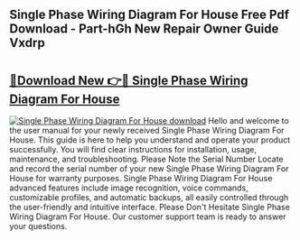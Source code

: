 ## Single Phase Wiring Diagram For House Free Pdf Download - Part-hGh New Repair Owner Guide Vxdrp

# <h2><a href="http://dfimeeh.blite.top/?on=Single+Phase+Wiring+Diagram+For+House">🔗Download New 👉🔴 Single Phase Wiring Diagram For House</a></h2>

[![Single Phase Wiring Diagram For House download](https://i.imgur.com/lujVjoI.png)](http://dfimeeh.blite.top/?on=Single+Phase+Wiring+Diagram+For+House)
Hello and welcome to the user manual for your newly received Single Phase Wiring Diagram For House. This guide is here to help you understand and operate your product successfully. You will find clear instructions for installation, usage, maintenance, and troubleshooting. Please Note the Serial Number Locate and record the serial number of your new Single Phase Wiring Diagram For House for warranty purposes. Single Phase Wiring Diagram For House advanced features include image recognition, voice commands, customizable profiles, and automatic backups, all easily controlled through the user-friendly and intuitive interface. Please Don't Hesitate Single Phase Wiring Diagram For House. Our customer support team is ready to answer your questions.

